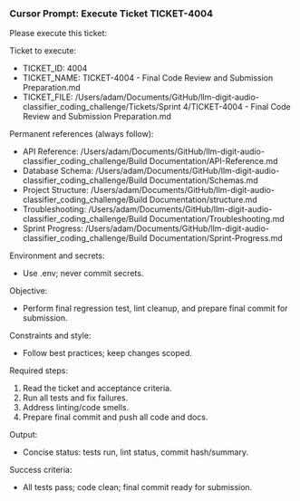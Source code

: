### Cursor Prompt: Execute Ticket TICKET-4004

Please execute this ticket:

Ticket to execute:
- TICKET_ID: 4004
- TICKET_NAME: TICKET-4004 - Final Code Review and Submission Preparation.md
- TICKET_FILE: /Users/adam/Documents/GitHub/llm-digit-audio-classifier_coding_challenge/Tickets/Sprint 4/TICKET-4004 - Final Code Review and Submission Preparation.md

Permanent references (always follow):
- API Reference: /Users/adam/Documents/GitHub/llm-digit-audio-classifier_coding_challenge/Build Documentation/API-Reference.md
- Database Schema: /Users/adam/Documents/GitHub/llm-digit-audio-classifier_coding_challenge/Build Documentation/Schemas.md
- Project Structure: /Users/adam/Documents/GitHub/llm-digit-audio-classifier_coding_challenge/Build Documentation/structure.md
- Troubleshooting: /Users/adam/Documents/GitHub/llm-digit-audio-classifier_coding_challenge/Build Documentation/Troubleshooting.md
- Sprint Progress: /Users/adam/Documents/GitHub/llm-digit-audio-classifier_coding_challenge/Build Documentation/Sprint-Progress.md

Environment and secrets:
- Use .env; never commit secrets.

Objective:
- Perform final regression test, lint cleanup, and prepare final commit for submission.

Constraints and style:
- Follow best practices; keep changes scoped.

Required steps:
1) Read the ticket and acceptance criteria.
2) Run all tests and fix failures.
3) Address linting/code smells.
4) Prepare final commit and push all code and docs.

Output:
- Concise status: tests run, lint status, commit hash/summary.

Success criteria:
- All tests pass; code clean; final commit ready for submission. 